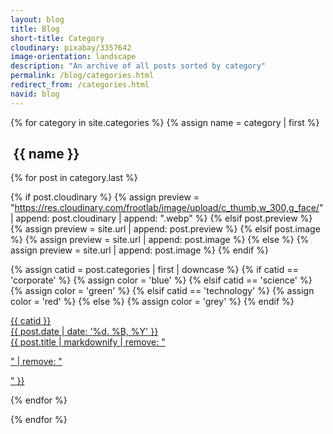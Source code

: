 ```yaml
---
layout: blog
title: Blog
short-title: Category
cloudinary: pixabay/3357642
image-orientation: landscape
description: "An archive of all posts sorted by category"
permalink: /blog/categories.html
redirect_from: /categories.html
navid: blog
---
```


{% for category in site.categories %}
{% assign name = category | first %}

<div id="{{ name }}" class="section">

<h2 class="section-title">
  <i class="fas fa-asterisk" style="transform: scale(0.9); vertical-align: bottom;"></i>
  <span style="padding-left: 0.2em;">{{ name }}</span>
</h2>

<div class="grid">

{% for post in category.last %}

{% if post.cloudinary %}
  {% assign preview = "https://res.cloudinary.com/frootlab/image/upload/c_thumb,w_300,g_face/" | append: post.cloudinary | append: ".webp" %}
{% elsif post.preview %}
  {% assign preview = site.url | append: post.preview %}
{% elsif post.image %}
  {% assign preview = site.url | append: post.image %}
{% else %}
  {% assign preview = site.url | append: post.image %}
{% endif %}

{% assign catid = post.categories | first | downcase %}
{% if catid == 'corporate' %}
  {% assign color = 'blue' %}
{% elsif catid == 'science' %}
  {% assign color = 'green' %}
{% elsif catid == 'technology' %}
  {% assign color = 'red' %}
{% else %}
  {% assign color = 'grey' %}
{% endif %}

<div class="cell">
  <a href="{{ site.url }}{{ post.url }}" title="{{ post.title }}">
  <div class="card">
    <div class="ribbon-box">
      <div class="ribbon-wrapper">
          <div class="{{ color }}-ribbon">{{ catid }}</div>
      </div>
    </div>
    <div class="card-image" style="
      background: url({{ preview }}) no-repeat;
      background-size: cover;"></div>
    <div class="card-text card-text-{{ color }}">
      <span class="label">{{ post.date | date: '%d. %B, %Y' }}</span><br>
      {{ post.title | markdownify | remove: "<p>" | remove: "</p>" }}
    </div>
  </div>
  </a>
</div>

{% endfor %}

<div class="cell"></div>
<div class="cell"></div>

</div>
</div>
{% endfor %}
